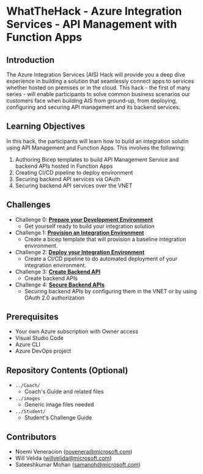 # WhatTheHack - Azure Integration Services - API Management with Function Apps

## Introduction
The Azure Integration Services (AIS) Hack will provide you a deep dive experience in building a solution that seamlessly connect apps to services whether hosted on premises or in the cloud.  This hack - the first of many series - will enable participants to solve common business scenarios our customers face when building AIS from ground-up, from deploying, configuring and securing API management and its backend services. 


## Learning Objectives
In this hack, the participants will learn how to build an integration solutin using API Management and Function Apps.  This involves the following:

1. Authoring Bicep templates to build API Management Service and backend APIs hosted in Function Apps
2. Creating CI/CD pipeline to deploy environment
3. Securing backend API services via OAuth
4. Securing backend API services over the VNET


## Challenges
-  Challenge 0: **[Prepare your Development Environment](Student/Challenge-00.md)**
   - Get yourself ready to build your integration solution
-  Challenge 1: **[Provision an Integration Environment](Student/Challenge-01.md)**
   - Create a bicep template that will provision a baseline integration environment.
-  Challenge 2: **[Deploy your Integration Environment](Student/Challenge-02.md)**
   - Create a CI/CD pipeline to do automated deployment of your integration environment.
-  Challenge 3: **[Create Backend API](Student/Challenge-03.md)**
   - Create backend APIs
-  Challenge 4: **[Secure Backend APIs](Student/Challenge-04.md)**
   - Securing backend APIs by configuring them in the VNET or by using OAuth 2.0 authorization


## Prerequisites
- Your own Azure subscription with Owner access
- Visual Studio Code
- Azure CLI
- Azure DevOps project 

## Repository Contents (Optional)
- `../Coach/`
  - Coach's Guide and related files
- `../images`
  - Generic image files needed
- `../Student/`
  - Student's Challenge Guide

## Contributors
- Noemi Veneracion (novenera@microsoft.com)
- Will Velida (willvelida@microsoft.com)
- Sateeshkumar Mohan (samanoh@microsoft.com)



<!-- 6. Challenge 5: **[Secure backend API using client certificate](Student/Challenge-05.md)**
   - Securing backend API using client certificate -->